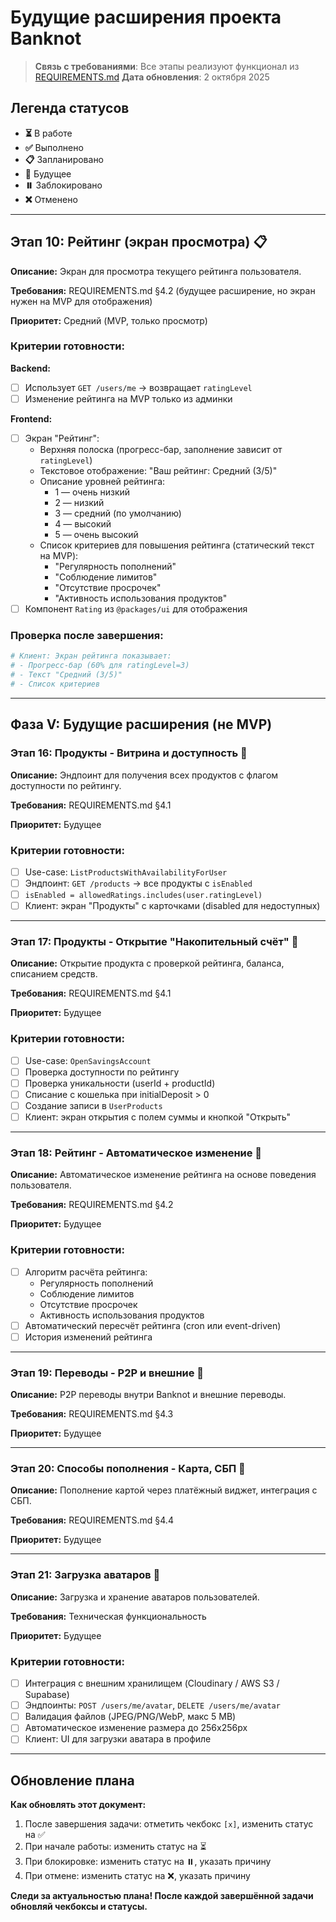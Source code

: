 # Будущие расширения проекта Banknot

> **Связь с требованиями**: Все этапы реализуют функционал из [REQUIREMENTS.md](REQUIREMENTS.md)
> **Дата обновления**: 2 октября 2025

## Легенда статусов

- **⏳** В работе
- **✅** Выполнено
- **📋** Запланировано
- **🔮** Будущее
- **⏸️** Заблокировано
- **❌** Отменено

---

## Этап 10: Рейтинг (экран просмотра) 📋

**Описание:** Экран для просмотра текущего рейтинга пользователя.

**Требования:** REQUIREMENTS.md §4.2 (будущее расширение, но экран нужен на MVP для отображения)

**Приоритет:** Средний (MVP, только просмотр)

### Критерии готовности:

**Backend:**
- [ ] Использует `GET /users/me` → возвращает `ratingLevel`
- [ ] Изменение рейтинга на MVP только из админки

**Frontend:**
- [ ] Экран "Рейтинг":
  - Верхняя полоска (прогресс-бар, заполнение зависит от `ratingLevel`)
  - Текстовое отображение: "Ваш рейтинг: Средний (3/5)"
  - Описание уровней рейтинга:
    - 1 — очень низкий
    - 2 — низкий
    - 3 — средний (по умолчанию)
    - 4 — высокий
    - 5 — очень высокий
  - Список критериев для повышения рейтинга (статический текст на MVP):
    - "Регулярность пополнений"
    - "Соблюдение лимитов"
    - "Отсутствие просрочек"
    - "Активность использования продуктов"
- [ ] Компонент `Rating` из `@packages/ui` для отображения

### Проверка после завершения:

```bash
# Клиент: Экран рейтинга показывает:
# - Прогресс-бар (60% для ratingLevel=3)
# - Текст "Средний (3/5)"
# - Список критериев
```

---

## Фаза V: Будущие расширения (не MVP)

### Этап 16: Продукты - Витрина и доступность 🔮

**Описание:** Эндпоинт для получения всех продуктов с флагом доступности по рейтингу.

**Требования:** REQUIREMENTS.md §4.1

**Приоритет:** Будущее

### Критерии готовности:

- [ ] Use-case: `ListProductsWithAvailabilityForUser`
- [ ] Эндпоинт: `GET /products` → все продукты с `isEnabled`
- [ ] `isEnabled = allowedRatings.includes(user.ratingLevel)`
- [ ] Клиент: экран "Продукты" с карточками (disabled для недоступных)

---

### Этап 17: Продукты - Открытие "Накопительный счёт" 🔮

**Описание:** Открытие продукта с проверкой рейтинга, баланса, списанием средств.

**Требования:** REQUIREMENTS.md §4.1

**Приоритет:** Будущее

### Критерии готовности:

- [ ] Use-case: `OpenSavingsAccount`
- [ ] Проверка доступности по рейтингу
- [ ] Проверка уникальности (userId + productId)
- [ ] Списание с кошелька при initialDeposit > 0
- [ ] Создание записи в `UserProducts`
- [ ] Клиент: экран открытия с полем суммы и кнопкой "Открыть"

---

### Этап 18: Рейтинг - Автоматическое изменение 🔮

**Описание:** Автоматическое изменение рейтинга на основе поведения пользователя.

**Требования:** REQUIREMENTS.md §4.2

**Приоритет:** Будущее

### Критерии готовности:

- [ ] Алгоритм расчёта рейтинга:
  - Регулярность пополнений
  - Соблюдение лимитов
  - Отсутствие просрочек
  - Активность использования продуктов
- [ ] Автоматический пересчёт рейтинга (cron или event-driven)
- [ ] История изменений рейтинга

---

### Этап 19: Переводы - P2P и внешние 🔮

**Описание:** P2P переводы внутри Banknot и внешние переводы.

**Требования:** REQUIREMENTS.md §4.3

**Приоритет:** Будущее

---

### Этап 20: Способы пополнения - Карта, СБП 🔮

**Описание:** Пополнение картой через платёжный виджет, интеграция с СБП.

**Требования:** REQUIREMENTS.md §4.4

**Приоритет:** Будущее

---

### Этап 21: Загрузка аватаров 🔮

**Описание:** Загрузка и хранение аватаров пользователей.

**Требования:** Техническая функциональность

**Приоритет:** Будущее

### Критерии готовности:

- [ ] Интеграция с внешним хранилищем (Cloudinary / AWS S3 / Supabase)
- [ ] Эндпоинты: `POST /users/me/avatar`, `DELETE /users/me/avatar`
- [ ] Валидация файлов (JPEG/PNG/WebP, макс 5 MB)
- [ ] Автоматическое изменение размера до 256x256px
- [ ] Клиент: UI для загрузки аватара в профиле

---

## Обновление плана

**Как обновлять этот документ:**

1. После завершения задачи: отметить чекбокс `[x]`, изменить статус на ✅
2. При начале работы: изменить статус на ⏳
3. При блокировке: изменить статус на ⏸️, указать причину
4. При отмене: изменить статус на ❌, указать причину

**Следи за актуальностью плана! После каждой завершённой задачи обновляй чекбоксы и статусы.**

